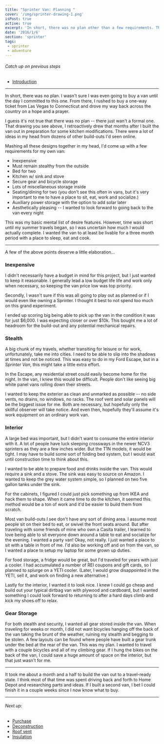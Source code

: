 ```yaml
---
title: "Sprinter Van: Planning "
cover: '/img/sprinter-drawing-1.png'
isPost: true
active: true
excerpt: 'In short, there was no plan other than a few requirements. The van went together all at once with a little bit of measuring, a little bit of drawing and a lot of luck.'
date: '2016/1/6'
section: 'sprinter'
tags:
 - sprinter
 - adventure
---
```


###### Catch up on previous steps
- [Introduction](/2016/01/05/introduction)

***

In short, there was no plan. I wasn't sure I was even going to buy a van until the day I committed to this one. From there, I rushed to buy a one-way ticket from Las Vegas to Connecticut and drove my way back across the country on a hope and a prayer.

I guess it's not true that there was no plan -- there just wan't a formal one. That drawing you see above, I retroactively drew that months after I built the van out in preparation for some kitchen modifications. There were a lot of ideas in my head from dozens of other build-outs I'd seen online.

Mashing all these designs together in my head, I'd come up with a few requirements for my own van:

- Inexpensive
- Must remain stealthy from the outside
- Bed for two
- Kitchen w/ sink and stove
- Secure gear and bicycle storage
- Lots of miscellaneous storage inside
- Seating/dining for two (you don't see this often in vans, but it's very important to me to have a place to sit, eat, work and socialize.)
- Auxiliary power storage with the option to add solar later
- Aesthetically pleasing -- I wanted to look forward to going back to the van every night

This was my basic mental list of desire features. However, time was short until my summer travels began, so I was uncertain how much I would actually complete. I wanted the van to at least be livable for a three month period with a place to sleep, eat and cook.

***

A few of the above points deserve a little elaboration...

### Inexpensive

I didn't necessarily have a budget in mind for this project, but I just wanted to keep it reasonable. I generally lead a low budget life life and work only when necessary, so keeping the van price low was top priority.

Secondly, I wasn't sure if this was all going to play out as planned or if I would even like owning a Sprinter. I thought it best to not spend too much on this grand experiment.

I ended up scoring big being able to pick up the van in the condition it was for just $6,000. I was expecting closer or over $10k. This bought me a lot of headroom for the build-out and any potential mechanical repairs.

### Stealth

A big chunk of my travels, whether transiting for leisure or for work, unfortunately, take me into cities. I need to be able to slip into the shadows at times and not be noticed. This was easy to do in my Ford Escape, but in a *Sprinter Van*, this might take a little extra effort.

In the Escape, any residential street could easily become home for the night. In the van, I knew this would be difficult. People don't like seeing big white panel vans rolling down their streets.

I wanted to keep the exterior as clean and unmarked as possible -- no side vents, no drains, no windows, no racks. The roof vent and solar panels will be the biggest issue for me. Both are necessary, but hopefully only the skillful observer will take notice. And even then, hopefully they'll assume it's work equipment on an ordinary work van.

### Interior

A large bed was important, but I didn't want to consume the entire interior with it. A lot of people have luck sleeping crossways in the newer NCV3 sprinters as they are a few inches wider. But the T1N models, it would be tight. I may have to build some sort of folding bed system, but I would wait until construction time to think about this.

I wanted to be able to prepare food and drinks inside the van. This would require a sink and a stove. The sink was easy to source on Amazon. I wanted to keep the grey water system simple, so I planned on two five gallon tanks under the sink.

For the cabinets, I figured I could just pick something up from IKEA and hack them to shape. When it came time to do the kitchen, it seemed this method would be a ton of work and it'd be easier to build them from scratch.

Most van build-outs I see don't have any sort of dining area. I assume most people sit on their bed to eat, or swivel the front seats around. But after traveling with some friends of mine who own a Casita trailer, I learned to love being able to sit everyone down around a table to eat and socialize for the evening. I wanted a party van! Okay, not really. I just wanted a place to sit with a table in front of me. I'd also be working off and on from the van, so I wanted a place to setup my laptop for some grown up duties.

For food storage, a fridge would be great, but I'd traveled for years with just a cooler. I had accumulated a number of REI coupons and gift cards, so I planned to splurge on a YETI cooler. (Later, I would grow disappointed in the YETI, sell it, and work on finding a new alternative.)

Lastly for the interior, I wanted it to look nice. I knew I could go cheap and build out your typical dirtbag van with plywood and cardboard, but I wanted something I could look forward to returning to after a hard days climb and kick my shoes off to relax.

### Gear Storage

For both stealth and security, I wanted all gear stored inside the van. When traveling for weeks or month, I did not want bicycles hanging off the back of the van taking the brunt of the weather, ruining my stealth and begging to be stolen. A few layouts can be found where people have built a gear trunk under the bed at the rear of the van. This was my plan. I wanted to travel with a couple bicycles and all of my climbing gear. If I hung the bikes on the back of the van, I could save a huge amount of space on the interior, but that just wasn't for me.

***

It took me about a month and a half to build the van out to a travel-ready state. I think most of that time was spent driving back and forth to Home Depot and researching parts and ideas. If I built a second van, I bet I could finish it in a couple weeks since I now know what to buy.

***

###### Next up:
- [Purchase](/2016/01/24/sprinter-purchase)
- [Deconstruction](/2016/01/25/deconstruction)
- [Roof vent](/2016/01/26/roof-vent)
- [Insulation](/2016/01/28/insulation)
